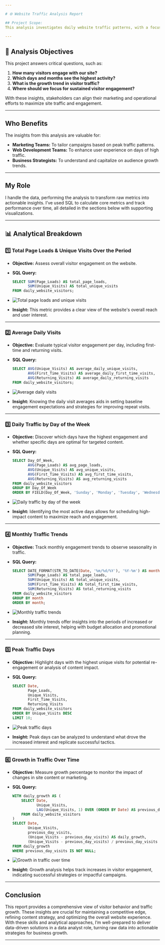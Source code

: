 ```yaml
---

# 🌐 Website Traffic Analysis Report

## Project Scope: 
This analysis investigates daily website traffic patterns, with a focus on total page loads, unique visits, daily trends, and growth over time. The goal is to uncover visitor engagement trends that help optimize site performance and improve user retention.

---
```


## 🎯 Analysis Objectives
This project answers critical questions, such as:
1. **How many visitors engage with our site?**
2. **Which days and months see the highest activity?**
3. **What is the growth trend in visitor traffic?**
4. **Where should we focus for sustained visitor engagement?**

With these insights, stakeholders can align their marketing and operational efforts to maximize site traffic and engagement.

---

## Who Benefits
The insights from this analysis are valuable for:
- **Marketing Teams:** To tailor campaigns based on peak traffic patterns.
- **Web Development Teams:** To enhance user experience on days of high traffic.
- **Business Strategists:** To understand and capitalize on audience growth trends.

---

## My Role
I handle the data, performing the analysis to transform raw metrics into actionable insights. I’ve used SQL to calculate core metrics and track performance over time, all detailed in the sections below with supporting visualizations.

---

## 📊 Analytical Breakdown

### 1️⃣ **Total Page Loads & Unique Visits Over the Period**
   - **Objective:** Assess overall visitor engagement on the website.
   - **SQL Query:**

     ```sql
     SELECT SUM(Page_Loads) AS total_page_loads,
            SUM(Unique_Visits) AS total_unique_visits
     FROM daily_website_visitors;
     ```

   - ![Total page loads and unique visits](https://github.com/DanieltheAnalyst1/screenshot3/blob/main/Total%20page%20loads%20and%20unique%20visits%20over%20the%20period.png)
   - **Insight:** This metric provides a clear view of the website's overall reach and user interest.

---

### 2️⃣ **Average Daily Visits**
   - **Objective:** Evaluate typical visitor engagement per day, including first-time and returning visits.
   - **SQL Query:**

     ```sql
     SELECT AVG(Unique_Visits) AS average_daily_unique_visits,
            AVG(First_Time_Visits) AS average_daily_first_time_visits,
            AVG(Returning_Visits) AS average_daily_returning_visits
     FROM daily_website_visitors;
     ```

   - ![Average daily visits](https://github.com/DanieltheAnalyst1/screenshot3/blob/main/Average%20daily%20visits.png)
   - **Insight:** Knowing the daily visit averages aids in setting baseline engagement expectations and strategies for improving repeat visits.

---

### 3️⃣ **Daily Traffic by Day of the Week**
   - **Objective:** Discover which days have the highest engagement and whether specific days are optimal for targeted content.
   - **SQL Query:**

     ```sql
     SELECT Day_Of_Week,
            AVG(Page_Loads) AS avg_page_loads,
            AVG(Unique_Visits) AS avg_unique_visits,
            AVG(First_Time_Visits) AS avg_first_time_visits,
            AVG(Returning_Visits) AS avg_returning_visits
     FROM daily_website_visitors
     GROUP BY Day_Of_Week
     ORDER BY FIELD(Day_Of_Week, 'Sunday', 'Monday', 'Tuesday', 'Wednesday', 'Thursday', 'Friday', 'Saturday');
     ```

   - ![Daily traffic by day of the week](https://github.com/DanieltheAnalyst1/screenshot3/blob/main/Daily%20traffic%20by%20day%20of%20the%20week.png)
   - **Insight:** Identifying the most active days allows for scheduling high-impact content to maximize reach and engagement.

---

### 4️⃣ **Monthly Traffic Trends**
   - **Objective:** Track monthly engagement trends to observe seasonality in traffic.
   - **SQL Query:**

     ```sql
     SELECT DATE_FORMAT(STR_TO_DATE(Date, '%m/%d/%Y'), '%Y-%m') AS month,
            SUM(Page_Loads) AS total_page_loads,
            SUM(Unique_Visits) AS total_unique_visits,
            SUM(First_Time_Visits) AS total_first_time_visits,
            SUM(Returning_Visits) AS total_returning_visits
     FROM daily_website_visitors
     GROUP BY month
     ORDER BY month;
     ```

   - ![Monthly traffic trends](https://github.com/DanieltheAnalyst1/screenshot3/blob/main/Monthly%20traffic%20trends%20with%20date.png)
   - **Insight:** Monthly trends offer insights into the periods of increased or decreased site interest, helping with budget allocation and promotional planning.

---

### 5️⃣ **Peak Traffic Days**
   - **Objective:** Highlight days with the highest unique visits for potential re-engagement or analysis of content impact.
   - **SQL Query:**

     ```sql
     SELECT Date,
            Page_Loads,
            Unique_Visits,
            First_Time_Visits,
            Returning_Visits
     FROM daily_website_visitors
     ORDER BY Unique_Visits DESC
     LIMIT 10;
     ```

   - ![Peak traffic days](https://github.com/DanieltheAnalyst1/screenshot3/blob/main/Peak%20traffic%20days.png)
   - **Insight:** Peak days can be analyzed to understand what drove the increased interest and replicate successful tactics.

---

### 6️⃣ **Growth in Traffic Over Time**
   - **Objective:** Measure growth percentage to monitor the impact of changes in site content or marketing.
   - **SQL Query:**

     ```sql
     WITH daily_growth AS (
         SELECT Date,
                Unique_Visits,
                LAG(Unique_Visits, 1) OVER (ORDER BY Date) AS previous_day_visits
         FROM daily_website_visitors
     )
     SELECT Date,
            Unique_Visits,
            previous_day_visits,
            (Unique_Visits - previous_day_visits) AS daily_growth,
            (Unique_Visits - previous_day_visits) / previous_day_visits * 100 AS growth_percentage
     FROM daily_growth
     WHERE previous_day_visits IS NOT NULL;
     ```

   - ![Growth in traffic over time](https://github.com/DanieltheAnalyst1/screenshot3/blob/main/Growth%20in%20traffic%20over%20time.png)
   - **Insight:** Growth analysis helps track increases in visitor engagement, indicating successful strategies or impactful campaigns.

---

## Conclusion
This report provides a comprehensive view of visitor behavior and traffic growth. These insights are crucial for maintaining a competitive edge, refining content strategy, and optimizing the overall website experience. With these skills and analytical approaches, I’m well-prepared to deliver data-driven solutions in a data analyst role, turning raw data into actionable strategies for business growth. 

--- 
